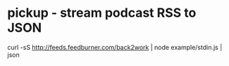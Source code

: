 # pickup - stream podcast RSS to JSON

curl -sS http://feeds.feedburner.com/back2work | node example/stdin.js | json
